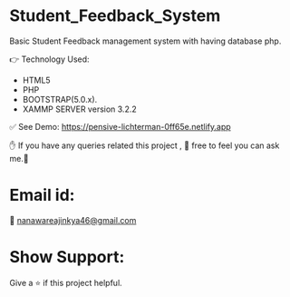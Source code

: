 # Student_Feedback_System
Basic Student Feedback management system with having database php.

:point_right: Technology Used:
* HTML5
* PHP
* BOOTSTRAP(5.0.x).
* XAMMP SERVER version 3.2.2


:white_check_mark: See Demo: https://pensive-lichterman-0ff65e.netlify.app


:raised_hand: If you have any queries related this project , :pray: free to feel you can ask me.:pray:

# Email id:
:e-mail: nanawareajinkya46@gmail.com

# Show Support:
Give a ⭐️ if this project helpful.
